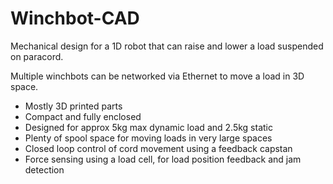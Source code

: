 # Winchbot-CAD

Mechanical design for a 1D robot that can raise and lower a load suspended on paracord.

Multiple winchbots can be networked via Ethernet to move a load in 3D space.

* Mostly 3D printed parts
* Compact and fully enclosed
* Designed for approx 5kg max dynamic load and 2.5kg static
* Plenty of spool space for moving loads in very large spaces
* Closed loop control of cord movement using a feedback capstan
* Force sensing using a load cell, for load position feedback and jam detection
